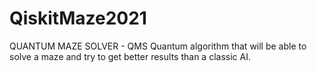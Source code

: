 # QiskitMaze2021
QUANTUM MAZE SOLVER - QMS Quantum algorithm that will be able to solve a maze and try to get better results than a classic AI.
